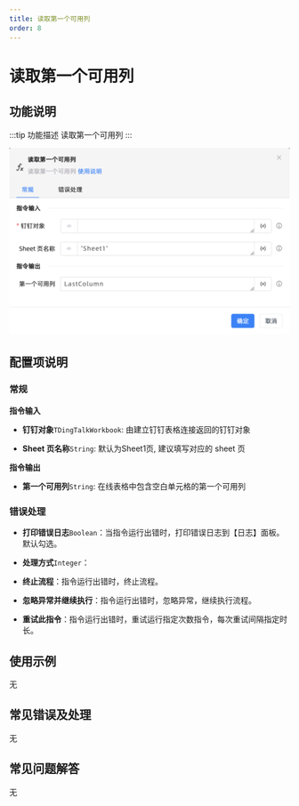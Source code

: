 ```yaml
---
title: 读取第一个可用列
order: 8
---
```


# 读取第一个可用列

## 功能说明

:::tip 功能描述
读取第一个可用列
:::

![读取第一个可用列](../../../../assets/读取第一个可用列_command.png)

## 配置项说明

### 常规

**指令输入**

- **钉钉对象**`TDingTalkWorkbook`: 由建立钉钉表格连接返回的钉钉对象

- **Sheet 页名称**`String`: 默认为Sheet1页, 建议填写对应的 sheet 页


**指令输出**

- **第一个可用列**`String`: 在线表格中包含空白单元格的第一个可用列

### 错误处理

- **打印错误日志**`Boolean`：当指令运行出错时，打印错误日志到【日志】面板。默认勾选。

- **处理方式**`Integer`：

 - **终止流程**：指令运行出错时，终止流程。

 - **忽略异常并继续执行**：指令运行出错时，忽略异常，继续执行流程。

 - **重试此指令**：指令运行出错时，重试运行指定次数指令，每次重试间隔指定时长。

## 使用示例
无

## 常见错误及处理

无

## 常见问题解答

无

